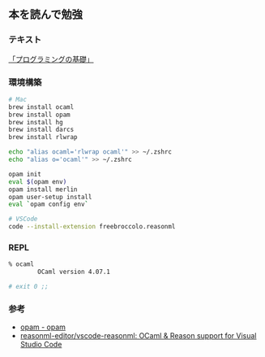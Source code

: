 ## 本を読んで勉強

### テキスト

[「プログラミングの基礎」](http://pllab.is.ocha.ac.jp/~asai/book/Top.html)

### 環境構築

```sh
# Mac
brew install ocaml
brew install opam
brew install hg
brew install darcs
brew install rlwrap

echo "alias ocaml='rlwrap ocaml'" >> ~/.zshrc
echo "alias o='ocaml'" >> ~/.zshrc

opam init
eval $(opam env)
opam install merlin
opam user-setup install
eval `opam config env`

# VSCode
code --install-extension freebroccolo.reasonml
```

### REPL

```sh
% ocaml
        OCaml version 4.07.1

# exit 0 ;;
```

### 参考

- [opam \- opam](https://opam.ocaml.org/)
- [reasonml\-editor/vscode\-reasonml: OCaml & Reason support for Visual Studio Code](https://github.com/reasonml-editor/vscode-reasonml)
